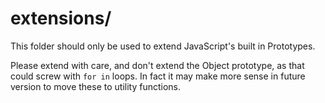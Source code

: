 # extensions/

This folder should only be used to extend JavaScript's built in Prototypes.

Please extend with care, and don't extend the Object prototype, as that could screw with `for in` loops. In fact it may make more sense in future version to move these to utility functions.

